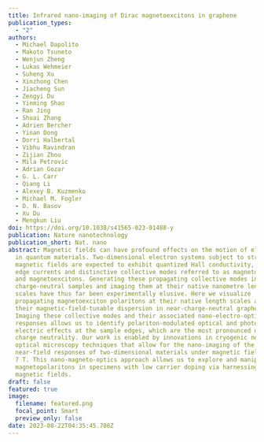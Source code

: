 ```yaml
---
title: Infrared nano-imaging of Dirac magnetoexcitons in graphene
publication_types:
  - "2"
authors:
  - Michael Dapolito
  - Makoto Tsuneto
  - Wenjun Zheng
  - Lukas Wehmeier
  - Suheng Xu
  - Xinzhong Chen
  - Jiacheng Sun
  - Zengyi Du
  - Yinming Shao
  - Ran Jing
  - Shuai Zhang
  - Adrien Bercher
  - Yinan Dong
  - Dorri Halbertal
  - Vibhu Ravindran
  - Zijian Zhou
  - Mila Petrovic
  - Adrian Gozar
  - G. L. Carr
  - Qiang Li
  - Alexey B. Kuzmenko
  - Michael M. Fogler
  - D. N. Basov
  - Xu Du
  - Mengkun Liu
doi: https://doi.org/10.1038/s41565-023-01488-y
publication: Nature nanotechnology
publication_short: Nat. nano
abstract: Magnetic fields can have profound effects on the motion of electrons
  in quantum materials. Two-dimensional electron systems subject to strong
  magnetic fields are expected to exhibit quantized Hall conductivity, chiral
  edge currents and distinctive collective modes referred to as magnetoplasmons
  and magnetoexcitons. Generating these propagating collective modes in
  charge-neutral samples and imaging them at their native nanometre length
  scales have thus far been experimentally elusive. Here we visualize
  propagating magnetoexciton polaritons at their native length scales and report
  their magnetic-field-tunable dispersion in near-charge-neutral graphene.
  Imaging these collective modes and their associated nano-electro-optical
  responses allows us to identify polariton-modulated optical and photo-thermal
  electric effects at the sample edges, which are the most pronounced near
  charge neutrality. Our work is enabled by innovations in cryogenic near-field
  optical microscopy techniques that allow for the nano-imaging of the
  near-field responses of two-dimensional materials under magnetic fields up to
  7 T. This nano-magneto-optics approach allows us to explore and manipulate
  magnetopolaritons in specimens with low carrier doping via harnessing high
  magnetic fields.
draft: false
featured: true
image:
  filename: featured.png
  focal_point: Smart
  preview_only: false
date: 2023-08-22T04:35:45.706Z
---
```

